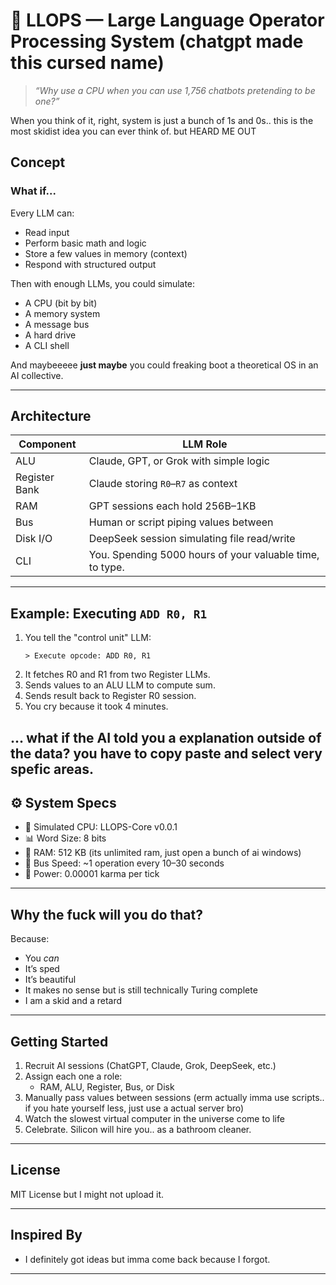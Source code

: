 # 🧠 LLOPS — Large Language Operator Processing System (chatgpt made this cursed name)

> *“Why use a CPU when you can use 1,756 chatbots pretending to be one?”*

When you think of it, right, system is just a bunch of 1s and 0s..
this is the most skidist idea you can ever think of.
but
HEARD ME OUT

## Concept

### What if...
Every LLM can:
- Read input
- Perform basic math and logic
- Store a few values in memory (context)
- Respond with structured output

Then with enough LLMs, you could simulate:
- A CPU (bit by bit)
- A memory system
- A message bus
- A hard drive
- A CLI shell

And maybeeeee **just maybe** you could freaking boot a theoretical OS in an AI collective.

---

## Architecture

| Component       | LLM Role                              |
|----------------|----------------------------------------|
| ALU            | Claude, GPT, or Grok with simple logic |
| Register Bank  | Claude storing `R0`–`R7` as context    |
| RAM            | GPT sessions each hold 256B–1KB        |
| Bus            | Human or script piping values between  |
| Disk I/O       | DeepSeek session simulating file read/write |
| CLI            | You. Spending 5000 hours of your valuable time, to type.    |

---

## Example: Executing `ADD R0, R1`

1. You tell the "control unit" LLM:
    ```
    > Execute opcode: ADD R0, R1
    ```
2. It fetches R0 and R1 from two Register LLMs.
3. Sends values to an ALU LLM to compute sum.
4. Sends result back to Register R0 session.
5. You cry because it took 4 minutes.

... what if the AI told you a explanation outside of the data? you have to copy paste and select very spefic areas.
---

## ⚙️ System Specs

- 🧠 Simulated CPU: LLOPS-Core v0.0.1
- 📊 Word Size: 8 bits
- 💾 RAM: 512 KB (its unlimited ram, just open a bunch of ai windows)
- 📡 Bus Speed: ~1 operation every 10–30 seconds
- 🔋 Power: 0.00001 karma per tick

---

## Why the fuck will you do that?

Because:
- You *can*
- It’s sped
- It’s beautiful
- It makes no sense but is still technically Turing complete
- I am a skid and a retard

---

## Getting Started

1. Recruit AI sessions (ChatGPT, Claude, Grok, DeepSeek, etc.)
2. Assign each one a role:
    - RAM, ALU, Register, Bus, or Disk
3. Manually pass values between sessions (erm actually imma use scripts.. if you hate yourself less, just use a actual server bro)
4. Watch the slowest virtual computer in the universe come to life
5. Celebrate. Silicon will hire you.. as a bathroom cleaner.

---


## License

MIT License but I might not upload it.

---

## Inspired By

- I definitely got ideas but imma come back because I forgot.

---



